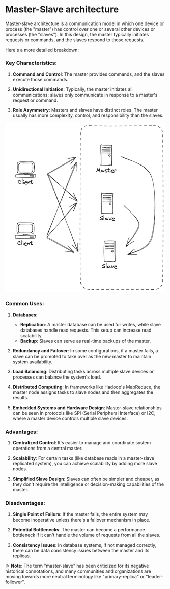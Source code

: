 # Master-Slave architecture

Master-slave architecture is a communication model in which one device or process (the "master") has control over one or several other devices or processes (the "slaves"). In this design, the master typically initiates requests or commands, and the slaves respond to those requests.

Here's a more detailed breakdown:

### Key Characteristics:

1. **Command and Control**: The master provides commands, and the slaves execute those commands.

2. **Unidirectional Initiation**: Typically, the master initiates all communications; slaves only communicate in response to a master's request or command.

3. **Role Asymmetry**: Masters and slaves have distinct roles. The master usually has more complexity, control, and responsibility than the slaves.

![Master-Slave Architecture](../_assets/images/architecture-patterns/master-slave-architecture.png "Master-Slave Architecture")

### Common Uses:

1. **Databases**:
   - **Replication**: A master database can be used for writes, while slave databases handle read requests. This setup can increase read scalability. 
   - **Backup**: Slaves can serve as real-time backups of the master.

2. **Redundancy and Failover**: In some configurations, if a master fails, a slave can be promoted to take over as the new master to maintain system availability.

3. **Load Balancing**: Distributing tasks across multiple slave devices or processes can balance the system's load.

4. **Distributed Computing**: In frameworks like Hadoop's MapReduce, the master node assigns tasks to slave nodes and then aggregates the results.

5. **Embedded Systems and Hardware Design**: Master-slave relationships can be seen in protocols like SPI (Serial Peripheral Interface) or I2C, where a master device controls multiple slave devices.

### Advantages:

1. **Centralized Control**: It's easier to manage and coordinate system operations from a central master.
 
2. **Scalability**: For certain tasks (like database reads in a master-slave replicated system), you can achieve scalability by adding more slave nodes.

3. **Simplified Slave Design**: Slaves can often be simpler and cheaper, as they don't require the intelligence or decision-making capabilities of the master.

### Disadvantages:

1. **Single Point of Failure**: If the master fails, the entire system may become inoperative unless there's a failover mechanism in place.

2. **Potential Bottlenecks**: The master can become a performance bottleneck if it can't handle the volume of requests from all the slaves.

3. **Consistency Issues**: In database systems, if not managed correctly, there can be data consistency issues between the master and its replicas.

!> **Note**: The term "master-slave" has been criticized for its negative historical connotations, and many communities and organizations are moving towards more neutral terminology like "primary-replica" or "leader-follower".